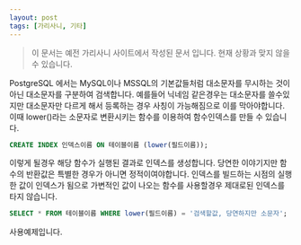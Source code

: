 ```yaml
---
layout: post
tags: [가리사니, 기타]
---
```


> 이 문서는 예전 가리사니 사이트에서 작성된 문서 입니다.
현재 상황과 맞지 않을 수 있습니다.


PostgreSQL 에서는 MySQL이나 MSSQL의 기본값들처럼 대소문자를 무시하는 것이 아닌 대소문자를 구분하여 검색합니다.
예를들어 닉네임 같은경우는 대소문자를 쓸수있지만 대소문자만 다르게 해서 등록하는 경우 사칭이 가능해짐으로 이를 막아야합니다.
이때 lower()라는 소문자로 변환시키는 함수를 이용하여 함수인덱스를 만들 수 있습니다.

``` sql
CREATE INDEX 인덱스이름 ON 테이블이름 (lower(필드이름));
```
이렇게 될경우 해당 함수가 실행된 결과로 인덱스를 생성합니다.
당연한 이야기지만 함수의 반환값은 특별한 경우가 아니면 정적이여야합니다.
인덱스를 빌드하는 시점의 실행한 값이 인덱스가 됨으로 가변적인 값이 나오는 함수를 사용할경우 제대로된 인덱스를 타지 않습니다.

``` sql
SELECT * FROM 테이블이름 WHERE lower(필드이름) = '검색할값, 당연하지만 소문자';
```
사용예제입니다.
